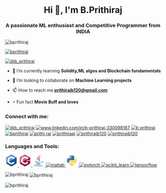 <h1 align="center">Hi 👋, I'm B.Prithiraj</h1>
<h3 align="center">A passionate ML enthusiast and Competitive Programmer from INDIA</h3>

<p align="left"> <img src="https://komarev.com/ghpvc/?username=bprithiraj&label=Profile%20views&color=0e75b6&style=flat" alt="bprithiraj" /> </p>

<p align="left"> <a href="https://github.com/ryo-ma/github-profile-trophy"><img src="https://github-profile-trophy.vercel.app/?username=bprithiraj" alt="bprithiraj" /></a> </p>

<p align="left"> <a href="https://twitter.com/@b_prithiraj" target="blank"><img src="https://img.shields.io/twitter/follow/@b_prithiraj?logo=twitter&style=for-the-badge" alt="@b_prithiraj" /></a> </p>

- 🌱 I’m currently learning **Solidity,ML algos and Blockchain fundamentals**

- 👯 I’m looking to collaborate on **Machine Learning projects**

- 📫 How to reach me **prithirajb120@gmail.com**

- ⚡ Fun fact **Movie Buff and loves**

<h3 align="left">Connect with me:</h3>
<p align="left">
<a href="https://twitter.com/@b_prithiraj" target="blank"><img align="center" src="https://raw.githubusercontent.com/rahuldkjain/github-profile-readme-generator/master/src/images/icons/Social/twitter.svg" alt="@b_prithiraj" height="30" width="40" /></a>
<a href="https://linkedin.com/in/www.linkedin.com/in/b prithiraj-330098187" target="blank"><img align="center" src="https://raw.githubusercontent.com/rahuldkjain/github-profile-readme-generator/master/src/images/icons/Social/linked-in-alt.svg" alt="www.linkedin.com/in/b-prithiraj-330098187" height="30" width="40" /></a>
<a href="https://stackoverflow.com/users/b prithiraj" target="blank"><img align="center" src="https://raw.githubusercontent.com/rahuldkjain/github-profile-readme-generator/master/src/images/icons/Social/stack-overflow.svg" alt="b prithiraj" height="30" width="40" /></a>
<a href="https://kaggle.com/bprithiraj" target="blank"><img align="center" src="https://raw.githubusercontent.com/rahuldkjain/github-profile-readme-generator/master/src/images/icons/Social/kaggle.svg" alt="bprithiraj" height="30" width="40" /></a>
<a href="https://fb.com/prithi raj" target="blank"><img align="center" src="https://raw.githubusercontent.com/rahuldkjain/github-profile-readme-generator/master/src/images/icons/Social/facebook.svg" alt="prithi raj" height="30" width="40" /></a>
<a href="https://www.codechef.com/users/prithiraaj" target="blank"><img align="center" src="https://cdn.jsdelivr.net/npm/simple-icons@3.1.0/icons/codechef.svg" alt="prithiraaj" height="30" width="40" /></a>
<a href="https://www.hackerrank.com/prithirajb120" target="blank"><img align="center" src="https://raw.githubusercontent.com/rahuldkjain/github-profile-readme-generator/master/src/images/icons/Social/hackerrank.svg" alt="prithirajb120" height="30" width="40" /></a>
<a href="https://codeforces.com/profile/prithirajb120" target="blank"><img align="center" src="https://cdn.jsdelivr.net/npm/simple-icons@3.0.1/icons/codeforces.svg" alt="prithirajb120" height="30" width="40" /></a>
</p>

<h3 align="left">Languages and Tools:</h3>
<p align="left"> <a href="https://www.cprogramming.com/" target="_blank"> <img src="https://raw.githubusercontent.com/devicons/devicon/master/icons/c/c-original.svg" alt="c" width="40" height="40"/> </a> <a href="https://www.w3schools.com/cpp/" target="_blank"> <img src="https://raw.githubusercontent.com/devicons/devicon/master/icons/cplusplus/cplusplus-original.svg" alt="cplusplus" width="40" height="40"/> </a> <a href="https://www.java.com" target="_blank"> <img src="https://raw.githubusercontent.com/devicons/devicon/master/icons/java/java-original.svg" alt="java" width="40" height="40"/> </a> <a href="https://www.mathworks.com/" target="_blank"> <img src="https://upload.wikimedia.org/wikipedia/commons/2/21/Matlab_Logo.png" alt="matlab" width="40" height="40"/> </a> <a href="https://www.python.org" target="_blank"> <img src="https://raw.githubusercontent.com/devicons/devicon/master/icons/python/python-original.svg" alt="python" width="40" height="40"/> </a> <a href="https://pytorch.org/" target="_blank"> <img src="https://www.vectorlogo.zone/logos/pytorch/pytorch-icon.svg" alt="pytorch" width="40" height="40"/> </a> <a href="https://scikit-learn.org/" target="_blank"> <img src="https://upload.wikimedia.org/wikipedia/commons/0/05/Scikit_learn_logo_small.svg" alt="scikit_learn" width="40" height="40"/> </a> <a href="https://www.tensorflow.org" target="_blank"> <img src="https://www.vectorlogo.zone/logos/tensorflow/tensorflow-icon.svg" alt="tensorflow" width="40" height="40"/> </a> </p>

<p><img align="left" src="https://github-readme-stats.vercel.app/api/top-langs?username=bprithiraj&show_icons=true&locale=en&layout=compact" alt="bprithiraj" /></p>

<p>&nbsp;<img align="center" src="https://github-readme-stats.vercel.app/api?username=bprithiraj&show_icons=true&locale=en" alt="bprithiraj" /></p>

<p><img align="center" src="https://github-readme-streak-stats.herokuapp.com/?user=bprithiraj&" alt="bprithiraj" /></p>


